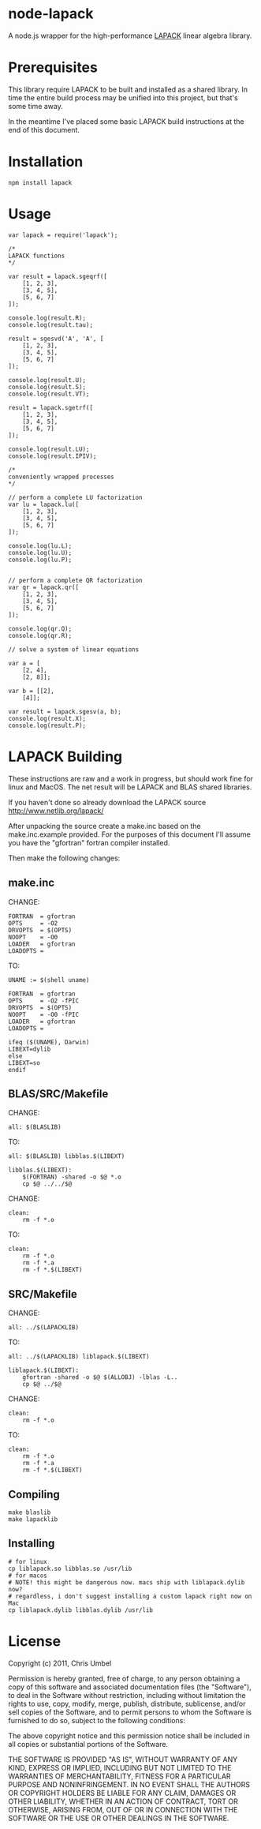 
node-lapack
===========

A node.js wrapper for the high-performance [LAPACK](http://www.netlib.org/lapack/) linear algebra library.

Prerequisites
=============

This library require LAPACK to be built and installed as a shared library.
In time the entire build process may be unified into this project, but that's
some time away.

In the meantime I've placed some basic LAPACK build instructions at the end of this document.

Installation
============

    npm install lapack

Usage
=====

    var lapack = require('lapack');

    /*
    LAPACK functions
    */

    var result = lapack.sgeqrf([
        [1, 2, 3],
        [3, 4, 5],
        [5, 6, 7]
    ]);

    console.log(result.R);
    console.log(result.tau);

    result = sgesvd('A', 'A', [
        [1, 2, 3],
        [3, 4, 5],
        [5, 6, 7]
    ]);

    console.log(result.U);
    console.log(result.S);
    console.log(result.VT);

    result = lapack.sgetrf([
        [1, 2, 3],
        [3, 4, 5],
        [5, 6, 7]
    ]);

    console.log(result.LU);
    console.log(result.IPIV);

    /*
    conveniently wrapped processes
    */

    // perform a complete LU factorization
    var lu = lapack.lu([
        [1, 2, 3],
        [3, 4, 5],
        [5, 6, 7]
    ]);

    console.log(lu.L);
    console.log(lu.U);
    console.log(lu.P);


    // perform a complete QR factorization
    var qr = lapack.qr([
        [1, 2, 3],
        [3, 4, 5],
        [5, 6, 7]
    ]);

    console.log(qr.Q);
    console.log(qr.R);

    // solve a system of linear equations

    var a = [
    	[2, 4],
    	[2, 8]];

    var b = [[2], 
    	[4]];

    var result = lapack.sgesv(a, b);
    console.log(result.X);
    console.log(result.P);

LAPACK Building
===============

These instructions are raw and a work in progress, but should work fine for linux and MacOS. The net result will be LAPACK and BLAS shared libraries.

If you haven't done so already download the LAPACK source http://www.netlib.org/lapack/

After unpacking the source create a make.inc based on the make.inc.example provided. For the purposes of this document I'll assume you have the "gfortran" fortran compiler installed. 

Then make the following changes:

make.inc
--------

CHANGE:

    FORTRAN  = gfortran
    OPTS     = -O2
    DRVOPTS  = $(OPTS)
    NOOPT    = -O0
    LOADER   = gfortran
    LOADOPTS =

TO:

    UNAME := $(shell uname)

    FORTRAN  = gfortran
    OPTS     = -O2 -fPIC
    DRVOPTS  = $(OPTS)
    NOOPT    = -O0 -fPIC
    LOADER   = gfortran
    LOADOPTS =

    ifeq ($(UNAME), Darwin)
    LIBEXT=dylib
    else
    LIBEXT=so
    endif

BLAS/SRC/Makefile
-----------------

CHANGE:

    all: $(BLASLIB)

TO:

    all: $(BLASLIB) libblas.$(LIBEXT)

    libblas.$(LIBEXT):
        $(FORTRAN) -shared -o $@ *.o
        cp $@ ../../$@

CHANGE:

    clean:
        rm -f *.o

TO:

    clean:
        rm -f *.o
        rm -f *.a
        rm -f *.$(LIBEXT)

SRC/Makefile
------------

CHANGE:

    all: ../$(LAPACKLIB)

TO:

    all: ../$(LAPACKLIB) liblapack.$(LIBEXT)

    liblapack.$(LIBEXT):
        gfortran -shared -o $@ $(ALLOBJ) -lblas -L..
        cp $@ ../$@

CHANGE:

    clean:
        rm -f *.o

TO:

    clean:
        rm -f *.o
        rm -f *.a
        rm -f *.$(LIBEXT)

Compiling
---------

    make blaslib
    make lapacklib

Installing
----------

    # for linux
    cp liblapack.so libblas.so /usr/lib
    # for macos
    # NOTE! this might be dangerous now. macs ship with liblapack.dylib now?
    # regardless, i don't suggest installing a custom lapack right now on Mac
    cp liblapack.dylib libblas.dylib /usr/lib


License
=======

Copyright (c) 2011, Chris Umbel

Permission is hereby granted, free of charge, to any person obtaining a copy
of this software and associated documentation files (the "Software"), to deal
in the Software without restriction, including without limitation the rights
to use, copy, modify, merge, publish, distribute, sublicense, and/or sell
copies of the Software, and to permit persons to whom the Software is
furnished to do so, subject to the following conditions:

The above copyright notice and this permission notice shall be included in
all copies or substantial portions of the Software.

THE SOFTWARE IS PROVIDED "AS IS", WITHOUT WARRANTY OF ANY KIND, EXPRESS OR
IMPLIED, INCLUDING BUT NOT LIMITED TO THE WARRANTIES OF MERCHANTABILITY,
FITNESS FOR A PARTICULAR PURPOSE AND NONINFRINGEMENT. IN NO EVENT SHALL THE
AUTHORS OR COPYRIGHT HOLDERS BE LIABLE FOR ANY CLAIM, DAMAGES OR OTHER
LIABILITY, WHETHER IN AN ACTION OF CONTRACT, TORT OR OTHERWISE, ARISING FROM,
OUT OF OR IN CONNECTION WITH THE SOFTWARE OR THE USE OR OTHER DEALINGS IN
THE SOFTWARE.
